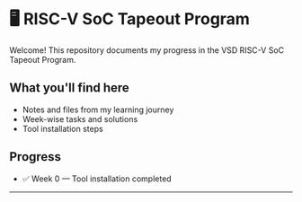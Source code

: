 # 🖥️ RISC-V SoC Tapeout Program

Welcome! This repository documents my progress in the VSD RISC-V SoC Tapeout Program.

## What you'll find here

- Notes and files from my learning journey
- Week-wise tasks and solutions
- Tool installation steps

## Progress

- ✅ Week 0 — Tool installation completed

---

